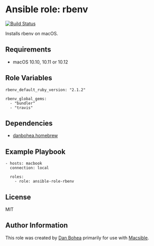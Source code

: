 # Ansible role: rbenv

[![Build Status](https://travis-ci.org/danbohea/ansible-role-rbenv.svg?branch=master)](https://travis-ci.org/danbohea/ansible-role-rbenv)

Installs rbenv on macOS.


## Requirements

- macOS 10.10, 10.11 or 10.12


## Role Variables

```
rbenv_default_ruby_version: "2.1.2"

rbenv_global_gems:
  - "bundler"
  - "travis"
```


## Dependencies

- [danbohea.homebrew](https://galaxy.ansible.com/danbohea/homebrew)


## Example Playbook

```
- hosts: macbook
  connection: local

  roles:
    - role: ansible-role-rbenv
```


## License

MIT


## Author Information

This role was created by [Dan Bohea](https://bohea.uk) primarily for use with [Macsible](https://github.com/macsible/macsible).
